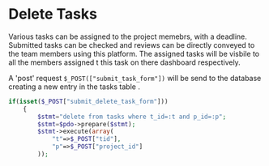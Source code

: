 # Delete Tasks

Various tasks can be assigned to the project memebrs, with a deadline.
Submitted tasks can be checked and reviews can be directly conveyed to the team members using this platform.
The assigned tasks will be visbile to all the members assigned t this task on there dashboard respectively. 

A 'post' request ```$_POST(["submit_task_form"])``` will be send to the database creating a new entry in the tasks table .

```php
if(isset($_POST["submit_delete_task_form"]))
    {
        $stmt="delete from tasks where t_id=:t and p_id=:p";
        $stmt=$pdo->prepare($stmt);
        $stmt->execute(array(
            "t"=>$_POST["tid"],
            "p"=>$_POST["project_id"]
        ));
```